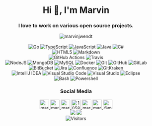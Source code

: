 <!--suppress ALL -->
<h1 align="center">Hi 👋, I'm Marvin</h1>
<h3 align="center">I love to work on various open source projects.</h3>
<p align="center">
    <a>
    <img src="https://github-readme-stats.vercel.app/api?username=marvinjwendt&bg_color=30,51f2f5,f72fc2&title_color=fff&text_color=fff&include_all_commits=true" alt="marvinjwendt" />
    </a>
    <br/>
    <br/>
    <a>
        <img alt="Go" src="https://img.shields.io/badge/-Go-blue?style=flat-square&logo=go&logoColor=white" />
    </a>
    <a>
        <img alt="TypeScript" src="https://img.shields.io/badge/-TypeScript-007ACC?style=flat-square&logo=typescript&logoColor=white" />
    </a>
    <a>
        <img alt="JavaScript" src="https://img.shields.io/badge/-JavaScript-yellow?style=flat-square&logo=javascript&logoColor=white" />
    </a>
    <a>
        <img alt="Java" src="https://img.shields.io/badge/-Java-darkred?style=flat-square&logo=java&logoColor=white" />
    </a>
    <a>
        <img alt="C#" src="https://img.shields.io/badge/-C--Sharp-darkgreen?style=flat-square&logo=c-sharp&logoColor=white" />
    </a>
    <br/>
    <a>
        <img alt="HTML5" src="https://img.shields.io/badge/-HTML5-E34F26?style=flat-square&logo=html5&logoColor=white" />
    </a>
    <a>
        <img alt="Markdown" src="https://img.shields.io/badge/-Markdown-E34F26?style=flat-square&logo=markdown&logoColor=white" />
    </a>
    <br/>
    <a>
        <img alt="GitHub Actions" src="https://img.shields.io/badge/-GitHub_Actions-black?style=flat-square&logo=github-actions&logoColor=white" />
    </a>
    <a>
        <img alt="Travis" src="https://img.shields.io/badge/-Travis-green?style=flat-square&logo=travis&logoColor=white" />
    </a>
    <br/>
    <a>
        <img alt="NodeJS" src="https://img.shields.io/badge/-Nodejs-green?style=flat-square&logo=Node.js&logoColor=white" />
    </a>
    <a>
        <img alt="MongoDB" src="https://img.shields.io/badge/-MongoDB-green?style=flat-square&logo=mongodb&logoColor=white" />
    </a>
    <a>
        <img alt="MySQL" src="https://img.shields.io/badge/-MySQL-blue?style=flat-square&logo=mysql&logoColor=white" />
    </a>
    <a>
        <img alt="Docker" src="https://img.shields.io/badge/-Docker-blue?style=flat-square&logo=docker&logoColor=white" />
    </a>
    <a>
        <img alt="Git" src="https://img.shields.io/badge/-Git-orange?style=flat-square&logo=git&logoColor=white" />
    </a>
    <a>
        <img alt="GitHub" src="https://img.shields.io/badge/-GitHub-181717?style=flat-square&logo=github&logoColor=white" />
    </a>
    <a>
        <img alt="GitLab" src="https://img.shields.io/badge/-GitLab-FCA121?style=flat-square&logo=gitlab&logoColor=white" />
    </a>
    <a>
        <img alt="BitBucket" src="https://img.shields.io/badge/-BitBucket-darkblue?style=flat-square&logo=bitbucket&logoColor=white" />
    </a>
    <a>
        <img alt="Jira" src="https://img.shields.io/badge/-Jira-darkblue?style=flat-square&logo=jira&logoColor=white" />
    </a>
    <a>
        <img alt="Confluence" src="https://img.shields.io/badge/-Confluence-darkblue?style=flat-square&logo=confluence&logoColor=white" />
    </a>
    <a>
        <img alt="GitKraken" src="https://img.shields.io/badge/-GitKraken-darkblue?style=flat-square&logo=GitKraken&logoColor=white" />
    </a>
    <br/>
    <a>
        <img alt="IntelliJ IDEA" src="https://img.shields.io/badge/-IntelliJ_IDEA-blue?style=flat-square&logo=intellij-idea&logoColor=white" />
    </a>
    <a>
        <img alt="Visual Studio Code" src="https://img.shields.io/badge/-Visual_Studio_Code-blue?style=flat-square&logo=visual-studio-code&logoColor=white" />
    </a>
    <a>
        <img alt="Visual Studio" src="https://img.shields.io/badge/-Visual_Studio-blue?style=flat-square&logo=visual-studio&logoColor=white" />
    </a>
    <a>
        <img alt="Eclipse" src="https://img.shields.io/badge/-Eclipse-purple?style=flat-square&logo=eclipse&logoColor=white" />
    </a>
    <br/>
    <a>
        <img alt="Bash" src="https://img.shields.io/badge/-Bash-green?style=flat-square&logo=linux&logoColor=white" />
    </a>
    <a>
        <img alt="Powershell" src="https://img.shields.io/badge/-Powershell-blue?style=flat-square&logo=powershell&logoColor=white" />
    </a>
</p>

<h3 align="center" >Social Media</h3>

<p align="center">

<a href="https://codepen.io/marvinjwendt" target="blank">
<img src="https://cdn.jsdelivr.net/npm/simple-icons@3.0.1/icons/codepen.svg" alt="marvinjwendt" height="30" width="30" />
</a>
<a href="https://twitter.com/marvinjwendt" target="blank">
<img src="https://cdn.jsdelivr.net/npm/simple-icons@3.0.1/icons/twitter.svg" alt="marvinjwendt" height="30" width="30" />
</a>
<a href="https://linkedin.com/in/marvin-wendt-7631b519a" target="blank">
<img src="https://cdn.jsdelivr.net/npm/simple-icons@3.0.1/icons/linkedin.svg" alt="marvin-wendt-7631b519a" height="30" width="30" />
</a>
<a href="https://stackoverflow.com/users/10588376" target="blank">
<img src="https://cdn.jsdelivr.net/npm/simple-icons@3.0.1/icons/stackoverflow.svg" alt="10588376" height="30" width="30" />
</a>
<a href="https://codesandbox.com/marvinjwendt" target="blank">
<img src="https://cdn.jsdelivr.net/npm/simple-icons@3.0.1/icons/codesandbox.svg" alt="marvinjwendt" height="30" width="30" />
</a>
<a href="https://instagram.com/marvinjwendt" target="blank">
<img src="https://cdn.jsdelivr.net/npm/simple-icons@3.0.1/icons/instagram.svg" alt="marvinjwendt" height="30" width="30" />
</a>
<a href="https://medium.com/@marvinjwendt" target="blank">
<img src="https://cdn.jsdelivr.net/npm/simple-icons@3.0.1/icons/medium.svg" alt="@marvinjwendt" height="30" width="30" />
</a>
<a>
<br>
<a href="https://marvinjwendt.com"><img src="https://img.shields.io/website?label=marvinjwendt.com&style=for-the-badge&url=https%3A%2F%2Fmarvinjwendt.com"/></a>
<a href="https://twitter.com/intent/follow?original_referer=https%3A%2F%2Fgithub.com%2FcodeSTACKr&screen_name=MarvinJWendt"><img src="https://img.shields.io/twitter/follow/MarvinJWendt?color=1DA1F2&logo=twitter&style=for-the-badge"/></a>
<br>
<img alt="Visitors" src="https://visitor-badge.laobi.icu/badge?page_id=github.marvinjwendt"/>
</a>
</p>
